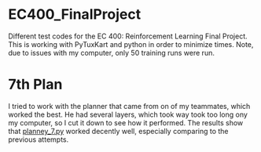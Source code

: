 # EC400_FinalProject
Different test codes for the EC 400: Reinforcement Learning Final Project. This is working with PyTuxKart and python in order to minimize times. Note, due to issues with my computer, only 50 training runs were run.


# 7th Plan
I tried to work with the planner that came from on of my teammates, which worked the best. He had several layers, which took way took too long ony my computer, so I cut it down to see how it performed. The results show that [planney_7.py](planner_7.py) worked decently well, especially comparing to the previous attempts. 
